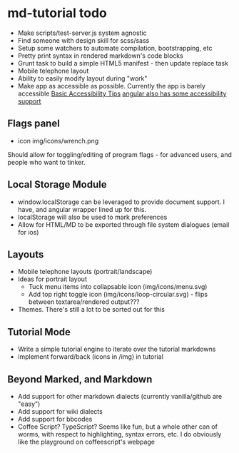 md-tutorial todo
================

* Make scripts/test-server.js system agnostic
* Find someone with design skill for scss/sass
* Setup some watchers to automate compilation, bootstrapping, etc
* Pretty print syntax in rendered markdown's code blocks
* Grunt task to build a simple HTML5 manifest - then update replace task
* Mobile telephone layout
* Ability to easily modify layout during "work"
* Make app as accessible as possible.  Currently the app is barely accessible
[Basic Accessibility Tips](http://webaccess.berkeley.edu/resources/tips/web-accessibility)
[angular also has some accessibility support](https://docs.angularjs.org/guide/accessibility)

## Flags panel

* icon img/icons/wrench.png

Should allow for toggling/editing of program flags - for advanced users, and
people who want to tinker.

## Local Storage Module

* window.localStorage can be leveraged to provide document support.  I have,
and angular wrapper lined up for this.
* localStorage will also be used to mark preferences
* Allow for HTML/MD to be exported through file system dialogues (email for ios)

## Layouts

* Mobile telephone layouts (portrait/landscape)
* Ideas for portrait layout
  * Tuck menu items into collapsable icon (img/icons/menu.svg)
  * Add top right toggle icon (img/icons/loop-circular.svg) - flips between
  textarea/rendered output???
* Themes.  There's still a lot to be sorted out for this

## Tutorial Mode

* Write a simple tutorial engine to iterate over the tutorial markdowns
* implement forward/back (icons in /img) in tutorial

## Beyond Marked, and Markdown

* Add support for other markdown dialects (currently vanilla/github are "easy")
* Add support for wiki dialects
* Add support for bbcodes
* Coffee Script? TypeScript? Seems like fun, but a whole other can of worms,
 with respect to highlighting, syntax errors, etc. I do obviously like the
 playground on coffeescript's webpage
